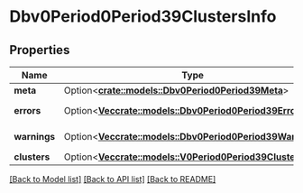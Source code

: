 # Dbv0Period0Period39ClustersInfo

## Properties

Name | Type | Description | Notes
------------ | ------------- | ------------- | -------------
**meta** | Option<[**crate::models::Dbv0Period0Period39Meta**](dbv0.0.39_meta.md)> |  | [optional]
**errors** | Option<[**Vec<crate::models::Dbv0Period0Period39Error>**](dbv0.0.39_error.md)> | Slurm errors | [optional]
**warnings** | Option<[**Vec<crate::models::Dbv0Period0Period39Warning>**](dbv0.0.39_warning.md)> | Slurm warnings | [optional]
**clusters** | Option<[**Vec<crate::models::V0Period0Period39ClusterRec>**](v0.0.39_cluster_rec.md)> |  | [optional]

[[Back to Model list]](../README.md#documentation-for-models) [[Back to API list]](../README.md#documentation-for-api-endpoints) [[Back to README]](../README.md)


